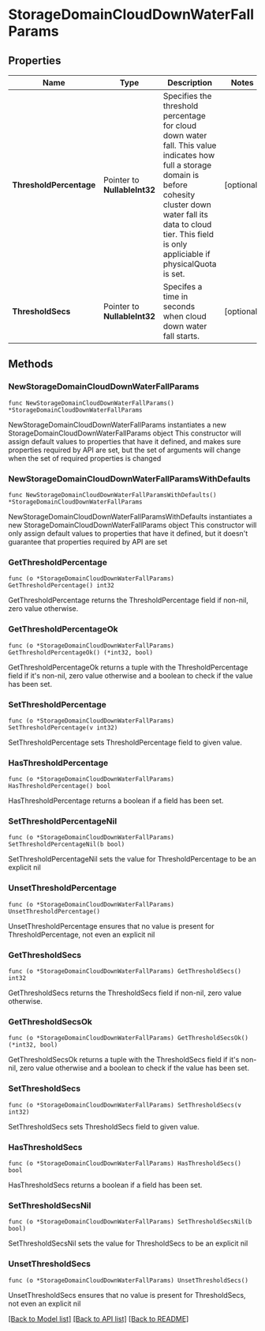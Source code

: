 # StorageDomainCloudDownWaterFallParams

## Properties

Name | Type | Description | Notes
------------ | ------------- | ------------- | -------------
**ThresholdPercentage** | Pointer to **NullableInt32** | Specifies the threshold percentage for cloud down water fall. This value indicates how full a storage domain is before cohesity cluster down water fall its data to cloud tier. This field is only appliciable if physicalQuota is set. | [optional] 
**ThresholdSecs** | Pointer to **NullableInt32** | Specifes a time in seconds when cloud down water fall starts. | [optional] 

## Methods

### NewStorageDomainCloudDownWaterFallParams

`func NewStorageDomainCloudDownWaterFallParams() *StorageDomainCloudDownWaterFallParams`

NewStorageDomainCloudDownWaterFallParams instantiates a new StorageDomainCloudDownWaterFallParams object
This constructor will assign default values to properties that have it defined,
and makes sure properties required by API are set, but the set of arguments
will change when the set of required properties is changed

### NewStorageDomainCloudDownWaterFallParamsWithDefaults

`func NewStorageDomainCloudDownWaterFallParamsWithDefaults() *StorageDomainCloudDownWaterFallParams`

NewStorageDomainCloudDownWaterFallParamsWithDefaults instantiates a new StorageDomainCloudDownWaterFallParams object
This constructor will only assign default values to properties that have it defined,
but it doesn't guarantee that properties required by API are set

### GetThresholdPercentage

`func (o *StorageDomainCloudDownWaterFallParams) GetThresholdPercentage() int32`

GetThresholdPercentage returns the ThresholdPercentage field if non-nil, zero value otherwise.

### GetThresholdPercentageOk

`func (o *StorageDomainCloudDownWaterFallParams) GetThresholdPercentageOk() (*int32, bool)`

GetThresholdPercentageOk returns a tuple with the ThresholdPercentage field if it's non-nil, zero value otherwise
and a boolean to check if the value has been set.

### SetThresholdPercentage

`func (o *StorageDomainCloudDownWaterFallParams) SetThresholdPercentage(v int32)`

SetThresholdPercentage sets ThresholdPercentage field to given value.

### HasThresholdPercentage

`func (o *StorageDomainCloudDownWaterFallParams) HasThresholdPercentage() bool`

HasThresholdPercentage returns a boolean if a field has been set.

### SetThresholdPercentageNil

`func (o *StorageDomainCloudDownWaterFallParams) SetThresholdPercentageNil(b bool)`

 SetThresholdPercentageNil sets the value for ThresholdPercentage to be an explicit nil

### UnsetThresholdPercentage
`func (o *StorageDomainCloudDownWaterFallParams) UnsetThresholdPercentage()`

UnsetThresholdPercentage ensures that no value is present for ThresholdPercentage, not even an explicit nil
### GetThresholdSecs

`func (o *StorageDomainCloudDownWaterFallParams) GetThresholdSecs() int32`

GetThresholdSecs returns the ThresholdSecs field if non-nil, zero value otherwise.

### GetThresholdSecsOk

`func (o *StorageDomainCloudDownWaterFallParams) GetThresholdSecsOk() (*int32, bool)`

GetThresholdSecsOk returns a tuple with the ThresholdSecs field if it's non-nil, zero value otherwise
and a boolean to check if the value has been set.

### SetThresholdSecs

`func (o *StorageDomainCloudDownWaterFallParams) SetThresholdSecs(v int32)`

SetThresholdSecs sets ThresholdSecs field to given value.

### HasThresholdSecs

`func (o *StorageDomainCloudDownWaterFallParams) HasThresholdSecs() bool`

HasThresholdSecs returns a boolean if a field has been set.

### SetThresholdSecsNil

`func (o *StorageDomainCloudDownWaterFallParams) SetThresholdSecsNil(b bool)`

 SetThresholdSecsNil sets the value for ThresholdSecs to be an explicit nil

### UnsetThresholdSecs
`func (o *StorageDomainCloudDownWaterFallParams) UnsetThresholdSecs()`

UnsetThresholdSecs ensures that no value is present for ThresholdSecs, not even an explicit nil

[[Back to Model list]](../README.md#documentation-for-models) [[Back to API list]](../README.md#documentation-for-api-endpoints) [[Back to README]](../README.md)


